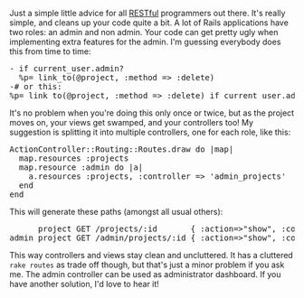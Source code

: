 Just a simple little advice for all [RESTful](http://apidock.com/rails/ActionController/Resources/resources) programmers out there. It's really simple, and cleans up your code quite a bit. A lot of Rails applications have two roles: an admin and non admin. Your code can get pretty ugly when implementing extra features for the admin. I'm guessing everybody does this from time to time:

<pre lang="rails">- if current_user.admin?
  %p= link_to(@project, :method => :delete)
-# or this:
%p= link_to(@project, :method => :delete) if current_user.admin?</pre>

It's no problem when you're doing this only once or twice, but as the project moves on, your views get swamped, and your controllers too! My suggestion is splitting it into multiple controllers, one for each role, like this:
<pre lang="rails">ActionController::Routing::Routes.draw do |map|
  map.resources :projects
  map.resource :admin do |a|
    a.resources :projects, :controller => 'admin_projects'
  end
end</pre>

This will generate these paths (amongst all usual others):

<pre lang="rails">
      project GET /projects/:id       { :action=>"show", :controller=>"projects"}
admin_project GET /admin/projects/:id { :action=>"show", :controller=>"admin_projects"}
</pre>

This way controllers and views stay clean and uncluttered. It has a cluttered `rake routes` as trade off though, but that's just a minor problem if you ask me. The admin controller can be used as administrator dashboard. If you have another solution, I'd love to hear it!
